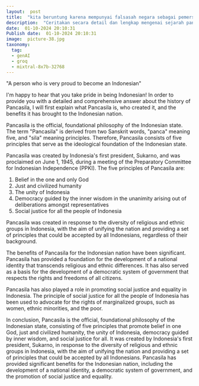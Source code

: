 ```yaml
---
layout:  post
title:  "kita beruntung karena mempunyai falsasah negara sebagai pemersatu"
description:  "Ceritakan secara detail dan lengkap mengenai sejarah pancasila siapa yang menemukannya dan apa manfaat bagi bangsa Indonesia"
date:  01-10-2024 20:10:31
Publish date:  01-10-2024 20:10:31
image:  picture-38.jpg
taxonomy:
  tag:
  - genAI
  - groq
  - mixtral-8x7b-32768
---
```

"A person who is very proud to become an Indonesian"

I'm happy to hear that you take pride in being Indonesian! In order to provide you with a detailed and comprehensive answer about the history of Pancasila, I will first explain what Pancasila is, who created it, and the benefits it has brought to the Indonesian nation.

Pancasila is the official, foundational philosophy of the Indonesian state. The term "Pancasila" is derived from two Sanskrit words, "panca" meaning five, and "sila" meaning principles. Therefore, Pancasila consists of five principles that serve as the ideological foundation of the Indonesian state.

Pancasila was created by Indonesia's first president, Sukarno, and was proclaimed on June 1, 1945, during a meeting of the Preparatory Committee for Indonesian Independence (PPKI). The five principles of Pancasila are:

1. Belief in the one and only God
2. Just and civilized humanity
3. The unity of Indonesia
4. Democracy guided by the inner wisdom in the unanimity arising out of deliberations amongst representatives
5. Social justice for all the people of Indonesia

Pancasila was created in response to the diversity of religious and ethnic groups in Indonesia, with the aim of unifying the nation and providing a set of principles that could be accepted by all Indonesians, regardless of their background.

The benefits of Pancasila for the Indonesian nation have been significant. Pancasila has provided a foundation for the development of a national identity that transcends religious and ethnic differences. It has also served as a basis for the development of a democratic system of government that respects the rights and freedoms of all citizens.

Pancasila has also played a role in promoting social justice and equality in Indonesia. The principle of social justice for all the people of Indonesia has been used to advocate for the rights of marginalized groups, such as women, ethnic minorities, and the poor.

In conclusion, Pancasila is the official, foundational philosophy of the Indonesian state, consisting of five principles that promote belief in one God, just and civilized humanity, the unity of Indonesia, democracy guided by inner wisdom, and social justice for all. It was created by Indonesia's first president, Sukarno, in response to the diversity of religious and ethnic groups in Indonesia, with the aim of unifying the nation and providing a set of principles that could be accepted by all Indonesians. Pancasila has provided significant benefits for the Indonesian nation, including the development of a national identity, a democratic system of government, and the promotion of social justice and equality.